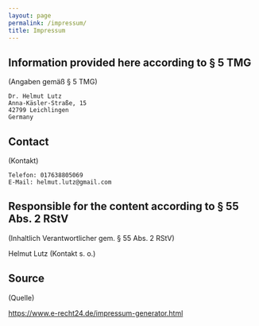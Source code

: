 ```yaml
---
layout: page
permalink: /impressum/
title: Impressum
---
```


## Information provided here according to § 5 TMG
(Angaben gemäß § 5 TMG)  
  
```
Dr. Helmut Lutz  
Anna-Käsler-Straße, 15  
42799 Leichlingen  
Germany
```
  
## Contact
(Kontakt)  
  
```
Telefon: 017638805069  
E-Mail: helmut.lutz@gmail.com
```
  
## Responsible for the content according to § 55 Abs. 2 RStV
(Inhaltlich Verantwortlicher gem. § 55 Abs. 2 RStV)  
  
Helmut Lutz (Kontakt s. o.)

## Source
(Quelle)  
  
https://www.e-recht24.de/impressum-generator.html
